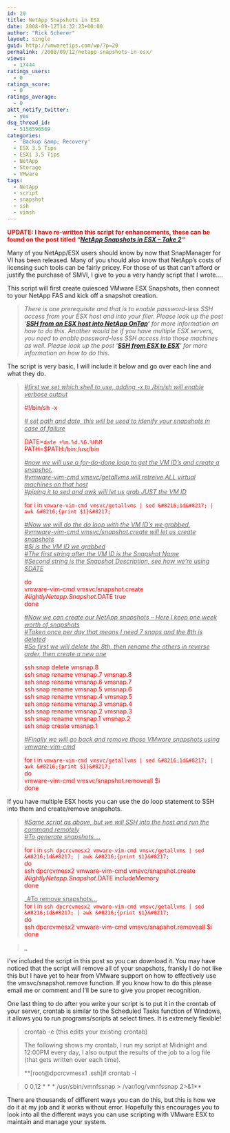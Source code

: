 ```yaml
---
id: 20
title: NetApp Snapshots in ESX
date: 2008-09-12T14:32:23+00:00
author: "Rick Scherer"
layout: single
guid: http://vmwaretips.com/wp/?p=20
permalink: /2008/09/12/netapp-snapshots-in-esx/
views:
  - 17444
ratings_users:
  - 0
ratings_score:
  - 0
ratings_average:
  - 0
aktt_notify_twitter:
  - yes
dsq_thread_id:
  - 5156596569
categories:
  - 'Backup &amp; Recovery'
  - ESX 3.5 Tips
  - ESXi 3.5 Tips
  - NetApp
  - Storage
  - VMware
tags:
  - NetApp
  - script
  - snapshot
  - ssh
  - vimsh
---
```

**<span style="color: #ff0000;">UPDATE: I have re-written this script for enhancements, these can be found on the post titled <em>&#8220;<a href="http://vmwaretips.com/wp/2008/12/05/netapp-snapshots-in-esx-take-2/">NetApp Snapshots in ESX &#8211; Take 2</a>&#8220;</em></span>**

Many of you NetApp/ESX users should know by now that SnapManager for VI has been released. Many of you should also know that NetApp&#8217;s costs of licensing such tools can be fairly pricey. For those of us that can&#8217;t afford or justify the purchase of SMVI, I give to you a very handy script that I wrote&#8230;.

<!--more-->

This script will first create quiesced VMware ESX Snapshots, then connect to your NetApp FAS and kick off a snapshot creation.

> _There is one prerequisite and that is to enable password-less SSH access from your ESX host and into your filer. Please look up the post &#8216;**<a href="http://vmwaretips.com/wp/2009/01/16/ssh-from-an-esx-host-into-netapp-ontap/" target="_blank">SSH from an ESX host into NetApp OnTap</a>&#8216;** for more information on how to do this. Another would be if you have multiple ESX servers, you need to enable password-less SSH access into those machines as well. Please look up the post &#8216;<a href="http://vmwaretips.com/wp/2009/01/16/ssh-from-esx-host-to-esx-host-with-no-password/" target="_blank"><strong>SSH from ESX to ESX</strong></a>&#8216; for more information on how to do this._

The script is very basic, I will include it below and go over each line and what they do.

> _<span style="text-decoration: underline;">#first we set which shell to use, adding -x to /bin/sh will enable verbose output</span>_
> 
> <span style="color: #ff0000;">#!/bin/sh -x</span>
> 
> _<span style="text-decoration: underline;"># set path and date, this will be used to idenify your snapshots in case of failure</span>_
> 
> <span style="color: #ff0000;">DATE=`date +%m.%d.%G.%H%M`<br /> PATH=$PATH:/bin:/usr/bin</span>
> 
> _<span style="text-decoration: underline;">#now we will use a for-do-done loop to get the VM ID&#8217;s and create a snapshot.<br /> #vmware-vim-cmd vmsvc/getallvms will retreive ALL virtual machines on that host<br /> #piping it to sed and awk will let us grab JUST the VM ID</span>_
> 
> <span style="color: #ff0000;">for i in `vmware-vim-cmd vmsvc/getallvms | sed &#8216;1d&#8217; | awk &#8216;{print $1}&#8217;`</span>
> 
> <span style="text-decoration: underline;"><em>#Now we will do the do loop with the VM ID&#8217;s we grabbed.<br /> #vmware-vim-cmd vmsvc/snapshot.create will let us create snapshots<br /> #$i is the VM ID we grabbed<br /> #The first string after the VM ID is the Snapshot Name<br /> #Second string is the Snapshot Description, see how we&#8217;re using $DATE<br /> </em></span>
> 
> <span style="color: #ff0000;">do<br /> vmware-vim-cmd vmsvc/snapshot.create $i Nightly Netapp.Snapshot.$DATE true<br /> done</span>
> 
> <span style="text-decoration: underline;"><em>#Now we can create our NetApp snapshots &#8211; Here I keep one week worth of snapshots<br /> #Taken once per day that means I need 7 snaps and the 8th is deleted<br /> #So first we will delete the 8th, then rename the others in reverse order, then create a new one </em></span>
> 
> <span style="color: #ff0000;">ssh <netapp> snap delete <volume> vmsnap.8<br /> ssh <netapp> snap rename <volume> vmsnap.7 vmsnap.8<br /> ssh <netapp> snap rename <volume> vmsnap.6 vmsnap.7<br /> ssh <netapp> snap rename <volume> vmsnap.5 vmsnap.6<br /> ssh <netapp> snap rename <volume> vmsnap.4 vmsnap.5<br /> ssh <netapp> snap rename <volume> vmsnap.3 vmsnap.4<br /> ssh <netapp> snap rename <volume> vmsnap.2 vmsnap.3<br /> ssh <netapp> snap rename <volume> vmsnap.1 vmsnap.2<br /> ssh <netapp> snap create <volume> vmsnap.1</span>
> 
> <span style="text-decoration: underline;"><em>#Finally we will go back and remove those VMware snapshots using vmware-vim-cmd</em></span>
> 
> <span style="color: #ff0000;">for i in `vmware-vim-cmd vmsvc/getallvms | sed &#8216;1d&#8217; | awk &#8216;{print $1}&#8217;`<br /> do<br /> vmware-vim-cmd vmsvc/snapshot.removeall $i<br /> done</span>

If you have multiple ESX hosts you can use the do loop statement to SSH into them and create/remove snapshots.

> <span style="text-decoration: underline;"><em>#Same script as above, but we will SSH into the host and run the command remotely<br /> <span style="font-style: normal;"><em>#To generate snapshots&#8230;.</em></span></em></span>
> 
> <span style="color: #ff0000;">for i in `ssh dpcrcvmesx2 vmware-vim-cmd vmsvc/getallvms | sed &#8216;1d&#8217; | awk &#8216;{print $1}&#8217;`<br /> do<br /> ssh dpcrcvmesx2 vmware-vim-cmd vmsvc/snapshot.create $i Nightly Netapp.Snapshot.$DATE includeMemory<br /> done</span>
> 
> _<span style="text-decoration: underline;">#To remove snapshots&#8230;<br /> </span><span style="font-style: normal;"><span style="color: #ff0000;">for i in `ssh dpcrcvmesx2 vmware-vim-cmd vmsvc/getallvms | sed &#8216;1d&#8217; | awk &#8216;{print $1}&#8217;`<br /> do<br /> ssh dpcrcvmesx2 vmware-vim-cmd vmsvc/snapshot.removeall $i<br /> done</span></span>
  
>_ 

I&#8217;ve included the script in this post so you can download it. You may have noticed that the script will remove all of your snapshots, frankly I do not like this but I have yet to hear from VMware support on how to effectively use the vmsvc/snapshot.remove function. If you know how to do this please email me or comment and I&#8217;ll be sure to give you proper recognition.

One last thing to do after you write your script is to put it in the crontab of your server, crontab is similar to the Scheduled Tasks function of Windows, it allows you to run programs/scripts at select times. It is extremely flexible!

> crontab -e (this edits your existing crontab)
> 
> The following shows my crontab, I run my script at Midnight and 12:00PM every day, I also output the results of the job to a log file (that gets written over each time).
> 
> **[root@dpcrcvmesx1 .ssh]# crontab -l
  
> 0 0,12 \* \* * /usr/sbin/vmnfssnap > /var/log/vmnfssnap 2>&1**

There are thousands of different ways you can do this, but this is how we do it at my job and it works without error. Hopefully this encourages you to look into all the different ways you can use scripting with VMware ESX to maintain and manage your system.
